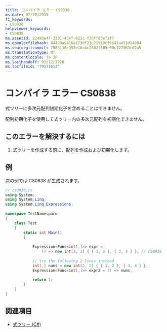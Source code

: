 ```yaml
---
title: コンパイラ エラー CS0838
ms.date: 07/20/2015
f1_keywords:
- CS0838
helpviewer_keywords:
- CS0838
ms.assetid: 22495e47-3331-42ef-921c-f76ff03ef1f7
ms.openlocfilehash: 84499a9416a173df21c71519cf9641a431d14094
ms.sourcegitcommit: 7588136e355e10cbc2582f389c90c127363c02a5
ms.translationtype: MT
ms.contentlocale: ja-JP
ms.lasthandoff: 03/12/2020
ms.locfileid: "79171613"
---
```

# <a name="compiler-error-cs0838"></a>コンパイラ エラー CS0838
式ツリーに多次元配列初期化子を含めることはできません。  
  
 配列初期化子を使用して式ツリー内の多次元配列を初期化できません。  
  
## <a name="to-correct-this-error"></a>このエラーを解決するには  
  
1. 式ツリーを作成する前に、配列を作成および初期化します。  
  
## <a name="example"></a>例  
 次の例では CS0838 が生成されます。  
  
```csharp  
// cs0838.cs  
using System;  
using System.Linq;  
using System.Linq.Expressions;  
  
namespace TestNamespace  
{  
    class Test  
    {  
        static int Main()  
        {  
  
            Expression<Func<int[,]>> expr =  
                () => new int[2, 2] { { 1, 2 }, { 3, 4 } }; // CS0838  
  
            // try the following 2 lines instead  
            int[,] nums = new int[2, 2] { { 1, 2 }, { 3, 4 } };  
            Expression<Func<int[,]>> expr2 = () => nums;
  
            return 1;  
        }  
    }  
}  
```  
  
## <a name="see-also"></a>関連項目

- [式ツリー (C#)](../programming-guide/concepts/expression-trees/index.md)
